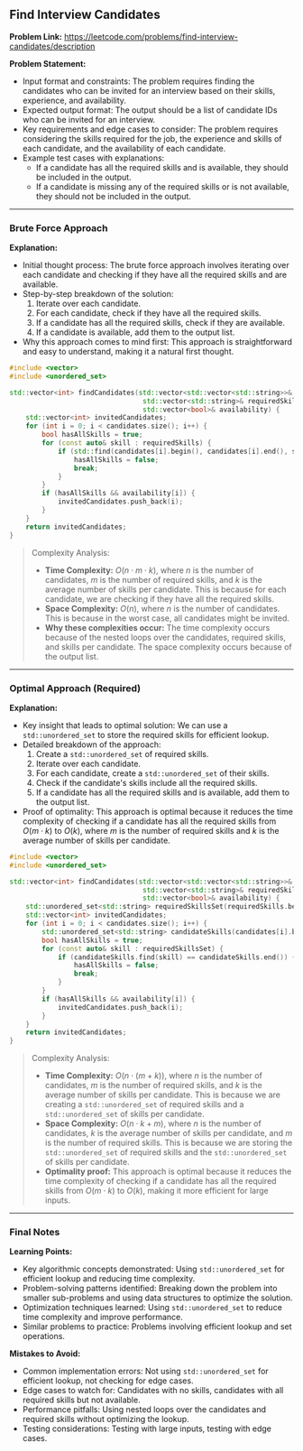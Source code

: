 ## Find Interview Candidates

**Problem Link:** https://leetcode.com/problems/find-interview-candidates/description

**Problem Statement:**
- Input format and constraints: The problem requires finding the candidates who can be invited for an interview based on their skills, experience, and availability.
- Expected output format: The output should be a list of candidate IDs who can be invited for an interview.
- Key requirements and edge cases to consider: The problem requires considering the skills required for the job, the experience and skills of each candidate, and the availability of each candidate.
- Example test cases with explanations: 
    - If a candidate has all the required skills and is available, they should be included in the output.
    - If a candidate is missing any of the required skills or is not available, they should not be included in the output.

---

### Brute Force Approach

**Explanation:**
- Initial thought process: The brute force approach involves iterating over each candidate and checking if they have all the required skills and are available.
- Step-by-step breakdown of the solution:
    1. Iterate over each candidate.
    2. For each candidate, check if they have all the required skills.
    3. If a candidate has all the required skills, check if they are available.
    4. If a candidate is available, add them to the output list.
- Why this approach comes to mind first: This approach is straightforward and easy to understand, making it a natural first thought.

```cpp
#include <vector>
#include <unordered_set>

std::vector<int> findCandidates(std::vector<std::vector<std::string>>& candidates, 
                                 std::vector<std::string>& requiredSkills, 
                                 std::vector<bool>& availability) {
    std::vector<int> invitedCandidates;
    for (int i = 0; i < candidates.size(); i++) {
        bool hasAllSkills = true;
        for (const auto& skill : requiredSkills) {
            if (std::find(candidates[i].begin(), candidates[i].end(), skill) == candidates[i].end()) {
                hasAllSkills = false;
                break;
            }
        }
        if (hasAllSkills && availability[i]) {
            invitedCandidates.push_back(i);
        }
    }
    return invitedCandidates;
}
```

> Complexity Analysis:
> - **Time Complexity:** $O(n \cdot m \cdot k)$, where $n$ is the number of candidates, $m$ is the number of required skills, and $k$ is the average number of skills per candidate. This is because for each candidate, we are checking if they have all the required skills.
> - **Space Complexity:** $O(n)$, where $n$ is the number of candidates. This is because in the worst case, all candidates might be invited.
> - **Why these complexities occur:** The time complexity occurs because of the nested loops over the candidates, required skills, and skills per candidate. The space complexity occurs because of the output list.

---

### Optimal Approach (Required)

**Explanation:**
- Key insight that leads to optimal solution: We can use a `std::unordered_set` to store the required skills for efficient lookup.
- Detailed breakdown of the approach:
    1. Create a `std::unordered_set` of required skills.
    2. Iterate over each candidate.
    3. For each candidate, create a `std::unordered_set` of their skills.
    4. Check if the candidate's skills include all the required skills.
    5. If a candidate has all the required skills and is available, add them to the output list.
- Proof of optimality: This approach is optimal because it reduces the time complexity of checking if a candidate has all the required skills from $O(m \cdot k)$ to $O(k)$, where $m$ is the number of required skills and $k$ is the average number of skills per candidate.

```cpp
#include <vector>
#include <unordered_set>

std::vector<int> findCandidates(std::vector<std::vector<std::string>>& candidates, 
                                 std::vector<std::string>& requiredSkills, 
                                 std::vector<bool>& availability) {
    std::unordered_set<std::string> requiredSkillsSet(requiredSkills.begin(), requiredSkills.end());
    std::vector<int> invitedCandidates;
    for (int i = 0; i < candidates.size(); i++) {
        std::unordered_set<std::string> candidateSkills(candidates[i].begin(), candidates[i].end());
        bool hasAllSkills = true;
        for (const auto& skill : requiredSkillsSet) {
            if (candidateSkills.find(skill) == candidateSkills.end()) {
                hasAllSkills = false;
                break;
            }
        }
        if (hasAllSkills && availability[i]) {
            invitedCandidates.push_back(i);
        }
    }
    return invitedCandidates;
}
```

> Complexity Analysis:
> - **Time Complexity:** $O(n \cdot (m + k))$, where $n$ is the number of candidates, $m$ is the number of required skills, and $k$ is the average number of skills per candidate. This is because we are creating a `std::unordered_set` of required skills and a `std::unordered_set` of skills per candidate.
> - **Space Complexity:** $O(n \cdot k + m)$, where $n$ is the number of candidates, $k$ is the average number of skills per candidate, and $m$ is the number of required skills. This is because we are storing the `std::unordered_set` of required skills and the `std::unordered_set` of skills per candidate.
> - **Optimality proof:** This approach is optimal because it reduces the time complexity of checking if a candidate has all the required skills from $O(m \cdot k)$ to $O(k)$, making it more efficient for large inputs.

---

### Final Notes

**Learning Points:**
- Key algorithmic concepts demonstrated: Using `std::unordered_set` for efficient lookup and reducing time complexity.
- Problem-solving patterns identified: Breaking down the problem into smaller sub-problems and using data structures to optimize the solution.
- Optimization techniques learned: Using `std::unordered_set` to reduce time complexity and improve performance.
- Similar problems to practice: Problems involving efficient lookup and set operations.

**Mistakes to Avoid:**
- Common implementation errors: Not using `std::unordered_set` for efficient lookup, not checking for edge cases.
- Edge cases to watch for: Candidates with no skills, candidates with all required skills but not available.
- Performance pitfalls: Using nested loops over the candidates and required skills without optimizing the lookup.
- Testing considerations: Testing with large inputs, testing with edge cases.